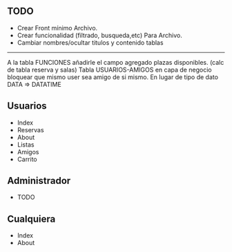 ## TODO
* Crear Front mínimo Archivo.
* Crear funcionalidad (filtrado, busqueda,etc) Para Archivo.
* Cambiar nombres/ocultar titulos y contenido tablas 

--------------

A la tabla FUNCIONES añadirle el campo agregado plazas disponibles. (calc de tabla reserva y salas)
Tabla USUARIOS-AMIGOS en capa de negocio bloquear que mismo user sea amigo de si mismo.
En lugar de tipo de dato DATA => DATATIME

## Usuarios

- Index
- Reservas 
- About
- Listas
- Amigos
- Carrito
   
## Administrador

- TODO

## Cualquiera

- Index
- About


